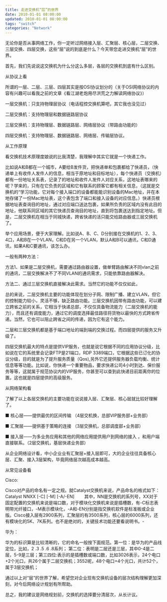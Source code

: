 ```yaml
---
title: 走进交换机“层”的世界
date: 2010-01-01 08:00:00
updated: 2010-01-01 08:00:00
tags: "switch"
categories: "Network"
---
```


无论你是否从事网络工作，你一定听过网络接入层、汇聚层、核心层，二层交换、三层交换、四层交换，这些“层”说的到底是什么？今天带您走进交换机“层”的世界。

首先，我们先说说这交换机为什么分这么多层，各层的交换机到底有什么区别。

<!-- more -->

从协议上看

所谓的一层、二层、三层、四层其实是按OSI协议划分的（关于OSI网络协议的内容有兴趣可以看我之前的文章《看江湖老炮用尽洪荒之力解读网络协议》）

一层交换机：只支持物理层协议（电话程控交换机算吧，其它我也没见过）

二层交换机：支持物理层和数据链路层协议

三层交换机：支持物理层、数据链路层、网络层协议（带路由功能的）

四层交换机：支持物理层、数据链路层、网络层、传输层协议。

从工作原理

看交换机技术原理度娘说的比我清楚，我理解中其实它就是一个快递工作。

比如说A和B都在一个城市，A要给B发件货，把快递单和包裹都给了快递员，（快递单上有收件人发件人的信息，相当于原地址和目标地址），每个快递员（交换机）都有一份地址关系表，记录了的地址和收件人发件人对应关系，这地址表哪来的呢？学来的，只有在它负责的区域和它有联系的顾客它都有相关信息，（这就是交换机的“学习功能，它对每个接入端口的设备都能能识别设备的Mac地址，并在本地存储了一份Mac地址表，这个表包含了端口和接入设备的对应信息。）快递员根据地址表查询目的地址，通过对应端口送达包裹，如果所负责的区域内没有此目的地址，他联系同区域的其它快递员查询目的地址，直到将包裹送达到指定地址。但是，二层交换机在相当于同城快递，跨省快递的活只能交给路由器或三层交换机了。

举个应用场景，便于大家理解。比如说A、B、C、D分别接在交换机的1、2、3、4口，A和B在一个VLAN，C和D在另一个VLAN，默认A和B可以通讯，C和D通讯，如果A和C要通讯，该怎么办。

一般有两种方法：

方法1、如果是二层交换机，需要通过路由器设置，做单臂路由解决不同vlan之前的通讯，二层交换解决不了不同VLAN的通讯需求，只能依靠路由器解决。

方法二、通过三层交换机直接解决此需求。当然它的功能不仅仅如此，

总的来说，二层交换机主要的功能体现在划分子网、限制广播、建立VLAN，但它的控制能力较小，灵活不够，缺乏路由功能。三层交换机因带有路由功能，可以建立跨省之前的关系，它相当于快递总部，不仅仅具备物流能力（二层交换机的能力），而且还有调度能力，通过它的调度选择最佳路径将货物以最快的方式跨省传递。当然，它也可以阻止跨省之间的传递，因为它有这个能力。

二层和三层交换机都是基于端口地址的端到端的交换过程。而四层提供的服务又升级了。

四层交换机最大的特点是提供VIP服务，也就是说它根据不同的应用协议分级，比如说在它的系统里会记录FTP是21端口，RDP 3389端口，它根据这些已订化的协议分级，目的就是为了提升服务质量（Qos),另外它还提供服务器负载均衡、统计信息等等功能。比如说，你快递一个重要物品，要求快递公司4小时到达、保价服务等等，这就属于规范协议内的VIP服务，你甚至可以查到此快递目前距离你的位置。这也就是四层提供的高级服务。

从网络架构看

了解了以上各层交换机的主要功能在说说接入层、汇聚层、核心层就比较好理解了。

■ 核心层——提供最优的区间传输 （4层交机换，总部VIP服务部+业务部）

■ 汇聚层——提供基于策略的连接 （3层交换机，总部调度部+业务部）

■ 接入层——为多业务应用和其他的网络应用提供用户到网络的接入 ，和用户端直接联系。（2层交换机，基层快递业务部）

从企业网络设计看，中小企业业有汇聚层+接入层即可，大的企业往往具备核心层、汇聚、接入3层架构，毕竟网络层次越高成本越高。

从常见设备看

Cisco:

Cisco对产品的命名有一定之规。就Catalyst交换机来说，产品命名的格式如下： Catalyst NNXX [-C] [-M] [-A/-EN] 　　其中，NN是交换机的系列号，XX对于固定配置的交换机来说是端口数，对于模块化交换机来说是插槽数，有-C标志表明带光纤接口，-M表示模块化，-A和-EN分别是指交换机软件是标准板或企业版。Cisco接入层有2900系列，汇聚层的有3500系列，核心层的6000系列，还有模块化的5K、7K系列。也不是绝对的，关键技术功能还要看说明书。-

华为：

华为的标识算是比较清晰的，它的命名一般按下面规范。第一位：是华为的产品线定位，比如，2 .3 .5 .6 .8系列； 第二位：表明是二层还是三层，其中0-4是二层，5-9是三层；第三四位:表示的是插槽数或端口数，比如3026表示，24个电口+2个光口，共26个属于二层交换机；3552呢，48个电口+4个光口，共计52个，属于3层交换机；

通过以上对“层”的世界了解，希望您对企业现有交换机设备的层次结构理解更加深刻，对今后网络设计规划有所帮助。

总之，我的建议是网络规划前，交换机的选择要分清层次，从长计议。
